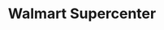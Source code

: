 ---
title: "Walmart Supercenter"
url: /lima/walmart-supercenter-allentown-road/
shop: supermarket
---
